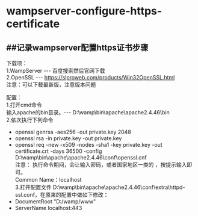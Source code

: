 # wampserver-configure-https-certificate
##记录wampserver配置https证书步骤
-------------------------------------------------------------------------------
下载项：  
1.WampServer --- 百度搜索然后官网下载  
2.OpenSSL --- https://slproweb.com/products/Win32OpenSSL.html  
注意：可以下载最新版，注意版本问题    

配置：  
1.打开cmd命令  
  输入apache的bin目录。--- D:\wamp\bin\apache\apache2.4.46\bin  
2.依次执行下列命令  
  - openssl genrsa -aes256 -out private.key 2048  
  - openssl rsa -in private.key -out private.key  
  - openssl req -new -x509 -nodes -sha1 -key private.key -out certificate.crt -days 36500 -config D:\wamp\bin\apache\apache2.4.46\conf\openssl.cnf  
 注意： 执行命令期间，会让输入密码，或者国家地区一类的 ，按提示输入即可。  
        Common Name：localhost  
3.打开配置文件 D:\wamp\bin\apache\apache2.4.46\conf\extra\httpd-ssl.conf，在原来的配置中做如下修改：  
 - DocumentRoot "D:/wamp/www"
 - ServerName localhost:443
  
 
